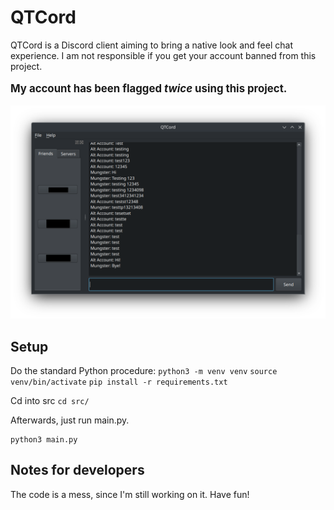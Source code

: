 # QTCord
QTCord is a Discord client aiming to bring a native look and feel chat experience. I am not responsible if you get your account banned from this project.
<p style="font-weight:bold;font-size:1.2em">My account has been flagged <em>twice</em> using this project.</p>

![Screenshot of QTCord](demo.png)

## Setup

Do the standard Python procedure:
`python3 -m venv venv`
`source venv/bin/activate`
`pip install -r requirements.txt`

Cd into src
`cd src/`

Afterwards, just run main.py.
```shell
python3 main.py
```

## Notes for developers
The code is a mess, since I'm still working on it. Have fun!
